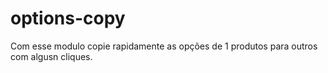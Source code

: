 # options-copy
 Com esse modulo copie rapidamente as opções de 1 produtos para outros com algusn cliques.
